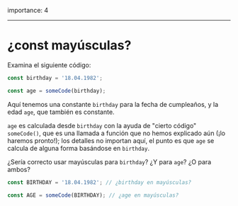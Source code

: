 importance: 4

---

# ¿const mayúsculas?

Examina el siguiente código:

```js
const birthday = '18.04.1982';

const age = someCode(birthday);
```

Aquí tenemos una constante `birthday` para la fecha de cumpleaños, y la edad `age`, que también es constante.

`age` es calculada desde `birthday` con la ayuda de "cierto código" `someCode()`, que es una llamada a función que no hemos explicado aún (¡lo haremos pronto!); los detalles no importan aquí, el punto es que `age` se calcula de alguna forma basándose en `birthday`.

¿Sería correcto usar mayúsculas para `birthday`? ¿Y para `age`? ¿O para ambos?

```js
const BIRTHDAY = '18.04.1982'; // ¿birthday en mayúsculas?

const AGE = someCode(BIRTHDAY); // ¿age en mayúsculas?
```
